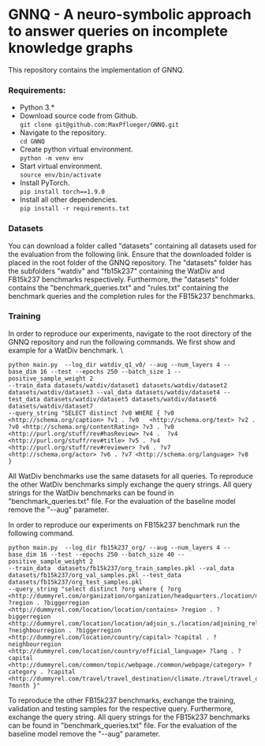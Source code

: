 # GNNQ - A neuro-symbolic approach to answer queries on incomplete knowledge graphs
This repository contains the implementation of GNNQ.
### Requirements:
- Python 3.*
- Download source code from Github. \
`git clone git@github.com:MaxPflueger/GNNQ.git`
- Navigate to the repository. \
`cd GNNQ`
- Create python virtual environment. \
`python -m venv env`
- Start virtual environment. \
`source env/bin/activate`
- Install PyTorch. \
`pip install torch==1.9.0`
- Install all other dependencies. \
`pip install -r requirements.txt`

### Datasets
You can download a folder called "datasets" containing all datasets used for the evaluation from the following link. Ensure that the downloaded folder is placed in the root folder of the GNNQ repository. The "datasets" folder has the subfolders "watdiv" and "fb15k237" containing the WatDiv and FB15k237 benchmarks respectively. Furthermore, the "datasets" folder contains the "benchmark_queries.txt" and "rules.txt" containing the benchmark queries and the completion rules for the FB15k237 benchmarks.

### Training
In order to reproduce our experiments, navigate to the root directory of the GNNQ repository and run the following commands. We first show and example for a WatDiv benchmark.  \
```
python main.py  --log_dir watdiv_q1_v0/ --aug --num_layers 4 --base_dim 16 --test --epochs 250 --batch_size 1 --positive_sample_weight 2
--train_data datasets/watdiv/dataset1 datasets/watdiv/dataset2 datasets/watdiv/dataset3 --val_data datasets/watdiv/dataset4 --test_data datasets/watdiv/dataset5 datasets/watdiv/dataset6 datasets/watdiv/dataset7
--query_string "SELECT distinct ?v0 WHERE { ?v0  <http://schema.org/caption> ?v1 . ?v0   <http://schema.org/text> ?v2 . ?v0 <http://schema.org/contentRating> ?v3 . ?v0   <http://purl.org/stuff/rev#hasReview> ?v4 .  ?v4 <http://purl.org/stuff/rev#title> ?v5 . ?v4  <http://purl.org/stuff/rev#reviewer> ?v6 . ?v7 <http://schema.org/actor> ?v6 . ?v7 <http://schema.org/language> ?v8  } 
```

All WatDiv benchmarks use the same datasets for all queries. To reproduce the other WatDiv benchmarks simply exchange the query strings. All query strings for the WatDiv benchmarks can be found in "benchmark_queries.txt" file. For the evaluation of the baseline model remove the "--aug" parameter. 

In order to reproduce our experiments on FB15k237 benchmark run the following command.

```
python main.py  --log_dir fb15k237_org/ --aug --num_layers 4 --base_dim 16 --test --epochs 250 --batch_size 40 --positive_sample_weight 2
--train_data  datasets/fb15k237/org_train_samples.pkl --val_data datasets/fb15k237/org_val_samples.pkl --test_data datasets/fb15k237/org_test_samples.pkl
--query_string "select distinct ?org where { ?org <http://dummyrel.com/organization/organization/headquarters./location/mailing_address/state_province_region> ?region . ?biggerregion <http://dummyrel.com/location/location/contains> ?region . ?biggerregion <http://dummyrel.com/location/location/adjoin_s./location/adjoining_relationship/adjoins> ?neighbourregion . ?biggerregion <http://dummyrel.com/location/country/capital> ?capital . ?neighbourregion <http://dummyrel.com/location/country/official_language> ?lang . ?capital <http://dummyrel.com/common/topic/webpage./common/webpage/category> ?category . ?capital <http://dummyrel.com/travel/travel_destination/climate./travel/travel_destination_monthly_climate/month> ?month }"  
```
To reproduce the other FB15k237 benchmarks, exchange the training, validation and testing samples for the respective query. Furthermore, exchange the query string. All query strings for the FB15k237 benchmarks can be found in "benchmark_queries.txt" file. For the evaluation of the baseline model remove the "--aug" parameter. 